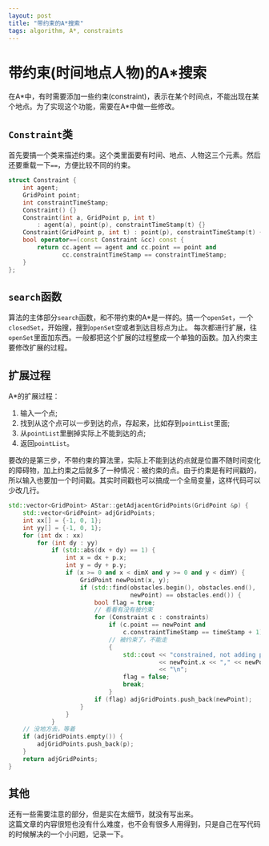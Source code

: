 ```yaml
---
layout: post
title: "带约束的A*搜索"
tags: algorithm, A*, constraints
---
```

# 带约束(时间地点人物)的A*搜索
在A\*中，有时需要添加一些约束(constraint)，表示在某个时间点，不能出现在某个地点。为了实现这个功能，需要在A\*中做一些修改。

## `Constraint`类
首先要搞一个类来描述约束。这个类里面要有时间、地点、人物这三个元素。然后还要重载一下`==`，方便比较不同的约束。

```c++
struct Constraint {
    int agent;
    GridPoint point;
    int constraintTimeStamp;
    Constraint() {}
    Constraint(int a, GridPoint p, int t)
        : agent(a), point(p), constraintTimeStamp(t) {}
    Constraint(GridPoint p, int t) : point(p), constraintTimeStamp(t) {}
    bool operator==(const Constraint &cc) const {
        return cc.agent == agent and cc.point == point and
               cc.constraintTimeStamp == constraintTimeStamp;
    }
};
```
## `search`函数
算法的主体部分`search`函数，和不带约束的A\*是一样的。搞一个`openSet`，一个`closedSet`，开始搜，搜到`openSet`空或者到达目标点为止。
每次都进行扩展，往`openSet`里面加东西。一般都把这个扩展的过程整成一个单独的函数。加入约束主要修改扩展的过程。
## 扩展过程
A\*的扩展过程：
1. 输入一个点;
2. 找到从这个点可以一步到达的点，存起来，比如存到`pointList`里面;
3. 从`pointList`里删掉实际上不能到达的点;
4. 返回`pointList`。  

要改的是第三步，不带约束的算法里，实际上不能到达的点就是位置不随时间变化的障碍物，加上约束之后就多了一种情况：被约束的点。由于约束是有时间戳的，所以输入也要加一个时间戳。其实时间戳也可以搞成一个全局变量，这样代码可以少改几行。
```c++
std::vector<GridPoint> AStar::getAdjacentGridPoints(GridPoint &p) {
    std::vector<GridPoint> adjGridPoints;
    int xx[] = {-1, 0, 1};
    int yy[] = {-1, 0, 1};
    for (int dx : xx)
        for (int dy : yy)
            if (std::abs(dx + dy) == 1) {
                int x = dx + p.x;
                int y = dy + p.y;
                if (x >= 0 and x < dimX and y >= 0 and y < dimY) {
                    GridPoint newPoint(x, y);
                    if (std::find(obstacles.begin(), obstacles.end(),
                                  newPoint) == obstacles.end()) {
                        bool flag = true;
                        // 看看有没有被约束
                        for (Constraint c : constraints)
                            if (c.point == newPoint and
                                c.constraintTimeStamp == timeStamp + 1)
                            // 被约束了，不能走
                            {
                                std::cout << "constrained, not adding point "
                                          << newPoint.x << "," << newPoint.y
                                          << "\n";
                                flag = false;
                                break;
                            }
                        if (flag) adjGridPoints.push_back(newPoint);
                    }
                }
            }
    // 没地方去，等着
    if (adjGridPoints.empty()) {
        adjGridPoints.push_back(p);
    }
    return adjGridPoints;
}
```
## 其他
还有一些需要注意的部分，但是实在太细节，就没有写出来。   
这篇文章的内容很短也没有什么难度，也不会有很多人用得到，只是自己在写代码的时候解决的一个小问题，记录一下。
